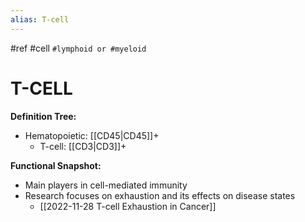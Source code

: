```yaml
---
alias: T-cell
---
```


#ref #cell `#lymphoid or #myeloid`

# T-CELL

**Definition Tree:**
- Hematopoietic: [[CD45|CD45]]+ 
	- T-cell: [[CD3|CD3]]+ 

**Functional Snapshot:**
- Main players in cell-mediated immunity
- Research focuses on exhaustion and its effects on disease states
	- [[2022-11-28 T-cell Exhaustion in Cancer]]